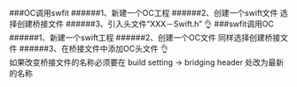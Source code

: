 ###OC调用swfit
######1、新建一个OC工程
######2、创建一个swift文件  选择创建桥接文件
######3、引入头文件“XXX－Swift.h”
👌
###swfit调用OC
######1、新建一个swift工程
######2、创建一个OC文件  同样选择创建桥接文件
######3、在桥接文件中添加OC头文件
👌
<br>
如果改变桥接文件的名称必须要在 build setting -> bridging header 处改为最新的名称